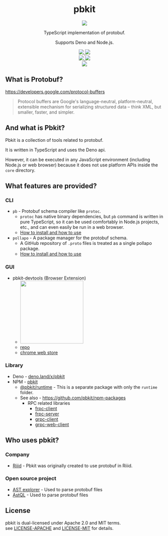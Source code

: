 <div align="center">
  <h1>pbkit</h1>
  <img src="https://avatars.githubusercontent.com/u/90100959">
  <p>TypeScript implementation of protobuf.</p>
  <p>Supports Deno and Node.js.</p>
  <a href="https://discord.gg/PHmV3nhvQq">
    <img src="https://img.shields.io/discord/922795162873233429?label=Discord&style=flat-square" />
  </a>
  <a href="https://twitter.com/pbkit_">
    <img src="https://img.shields.io/twitter/url.svg?label=Follow%20%40pbkit_&style=social&url=https%3A%2F%2Ftwitter.com%2Fpbkit_" />
  </a>
  <br>
  <a href="https://github.com/pbkit/pbkit/releases">
    <img src="https://img.shields.io/github/release/pbkit/pbkit/all.svg" />
  </a>
  <a href="https://deno.land/x/pbkit">
    <img src="https://img.shields.io/badge/deno.land/x/-pbkit-gray?logo=deno&labelColor=black" />
  </a>
  <br>
  <a href="https://github.com/pbkit/pbkit">
    <img src="https://tokei.rs/b1/github/pbkit/pbkit" />
  </a>
</div>

## What is Protobuf?

<https://developers.google.com/protocol-buffers>

> Protocol buffers are Google's language-neutral, platform-neutral, extensible
> mechanism for serializing structured data – think XML, but smaller, faster,
> and simpler.

## And what is Pbkit?

Pbkit is a collection of tools related to protobuf.

It is written in TypeScript and uses the Deno api.

However, it can be executed in any JavaScript environment (including Node.js or
web browser) because it does not use platform APIs inside the `core` directory.

## What features are provided?

### CLI

- `pb` - Protobuf schema compiler like `protoc`.
  - `protoc` has native binary dependencies, but `pb` command is written in pure
    TypeScript, so it can be used comfortably in Node.js projects, etc., and can
    even easily be run in a web browser.
  - [How to install and how to use](./cli/pb/README.md)
- `pollapo` - A package manager for the protobuf schema.
  - A GitHub repository of `.proto` files is treated as a single pollapo
    package.
  - [How to install and how to use](./cli/pollapo/docs/en/getting-started.md)

### GUI

  - pbkit-devtools (Browser Extension)
    - <img width=200 src="https://user-images.githubusercontent.com/690661/152089698-e519047e-c073-473b-a96a-fca295cd7263.jpg" />
    - [repo](https://github.com/pbkit/pbkit-devtools)
    - [chrome web store](https://chrome.google.com/webstore/detail/pbkit-devtools/fjacmiijeihblfhobghceofniolonhca)

### Library

- Deno - [deno.land/x/pbkit](https://deno.land/x/pbkit)
- NPM - [pbkit][npm pbkit]
  - [@pbkit/runtime][@pbkit/runtime] - This is a separate package with only the
    `runtime` folder.
  - See also - <https://github.com/pbkit/npm-packages>
    - RPC related libraries
      - [frpc-client](https://www.npmjs.com/package/@pbkit/frpc-client)
      - [frpc-server](https://www.npmjs.com/package/@pbkit/frpc-server)
      - [grpc-client](https://www.npmjs.com/package/@pbkit/grpc-client)
      - [grpc-web-client](https://www.npmjs.com/package/@pbkit/grpc-web-client)

[npm pbkit]: https://www.npmjs.com/package/pbkit
[@pbkit/runtime]: https://www.npmjs.com/package/@pbkit/runtime

## Who uses pbkit?

### Company

- [Riiid][riiid] - Pbkit was originally created to use protobuf in Riiid.

[riiid]: https://riiid.com/

### Open source project

- [AST explorer][AST explorer] - Used to parse protobuf files
- [AstQL][AstQL] - Used to parse protobuf files

[AST explorer]: https://github.com/fkling/astexplorer
[AstQL]: https://github.com/gen-codes/astql

## License

pbkit is dual-licensed under Apache 2.0 and MIT terms.\
see [LICENSE-APACHE][LICENSE-APACHE] and [LICENSE-MIT][LICENSE-MIT] for details.

[LICENSE-APACHE]: ./LICENSE-APACHE
[LICENSE-MIT]: ./LICENSE-MIT
